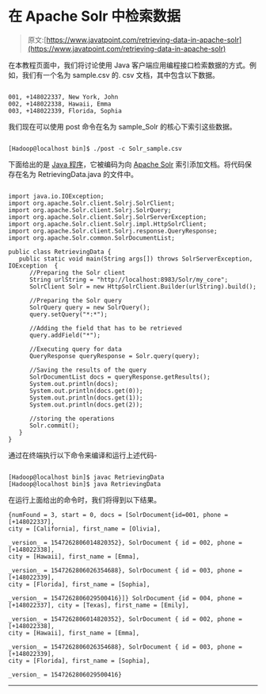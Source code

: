 # 在 Apache Solr 中检索数据

> 原文:[https://www.javatpoint.com/retrieving-data-in-apache-solr](https://www.javatpoint.com/retrieving-data-in-apache-solr)

在本教程页面中，我们将讨论使用 Java 客户端应用编程接口检索数据的方式。例如，我们有一个名为 sample.csv 的. csv 文档，其中包含以下数据。

```

001, +148022337, New York, John 
002, +148022338, Hawaii, Emma 
003, +148022339, Florida, Sophia

```

我们现在可以使用 post 命令在名为 sample_Solr 的核心下索引这些数据。

```

[Hadoop@localhost bin]$ ./post -c Solr_sample.csv

```

下面给出的是 [Java 程序](https://www.javatpoint.com/java-programs)，它被编码为向 [Apache Solr](https://www.javatpoint.com/apache-solr) 索引添加文档。将代码保存在名为 RetrievingData.java 的文件中。

```

import java.io.IOException;  
import org.apache.Solr.client.Solrj.SolrClient; 
import org.apache.Solr.client.Solrj.SolrQuery; 
import org.apache.Solr.client.Solrj.SolrServerException; 
import org.apache.Solr.client.Solrj.impl.HttpSolrClient; 
import org.apache.Solr.client.Solrj.response.QueryResponse; 
import org.apache.Solr.common.SolrDocumentList;  

public class RetrievingData { 
   public static void main(String args[]) throws SolrServerException, IOException  { 
      //Preparing the Solr client 
      String urlString = "http://localhost:8983/Solr/my_core"; 
      SolrClient Solr = new HttpSolrClient.Builder(urlString).build();  

      //Preparing the Solr query 
      SolrQuery query = new SolrQuery();  
      query.setQuery("*:*");  

      //Adding the field that has to be retrieved 
      query.addField("*");  

      //Executing query for data 
      QueryResponse queryResponse = Solr.query(query);  

      //Saving the results of the query 
      SolrDocumentList docs = queryResponse.getResults();    
      System.out.println(docs); 
      System.out.println(docs.get(0)); 
      System.out.println(docs.get(1)); 
      System.out.println(docs.get(2));   

      //storing the operations 
      Solr.commit();         
   } 
}

```

通过在终端执行以下命令来编译和运行上述代码-

```

[Hadoop@localhost bin]$ javac RetrievingData 
[Hadoop@localhost bin]$ java RetrievingData

```

在运行上面给出的命令时，我们将得到以下结果。

```
{numFound = 3, start = 0, docs = [SolrDocument{id=001, phone = [+148022337], 
city = [California], first_name = [Olivia],

_version_ = 1547262806014820352}, SolrDocument { id = 002, phone = [+148022338], 
city = [Hawaii], first_name = [Emma],

_version_ = 1547262806026354688}, SolrDocument { id = 003, phone = [+148022339], 
city = [Florida], first_name = [Sophia],

_version_ = 1547262806029500416}]} SolrDocument {id = 004, phone = [+148022337], city = [Texas], first_name = [Emily], 

_version_ = 1547262806014820352}, SolrDocument { id = 002, phone = [+148022338], 
city = [Hawaii], first_name = [Emma],

_version_ = 1547262806026354688}, SolrDocument { id = 003, phone = [+148022339], 
city = [Florida], first_name = [Sophia],

_version_ = 1547262806029500416}

```

* * *